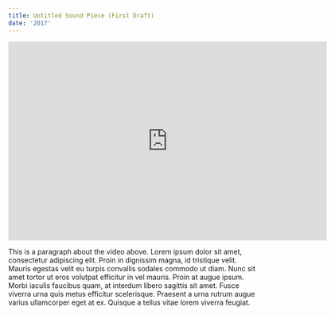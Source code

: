 ```yaml
---
title: Untitled Sound Piece (First Draft)
date: '2017'
---
```

<div class="videoWrapper"><iframe src="https://player.vimeo.com/video/243547454?color=ffffff&title=0&byline=0&portrait=0" width="640" height="400" frameborder="0" webkitallowfullscreen mozallowfullscreen allowfullscreen></iframe></div>

This is a paragraph about the video above. Lorem ipsum dolor sit amet, consectetur adipiscing elit. Proin in dignissim magna, id tristique velit. Mauris egestas velit eu turpis convallis sodales commodo ut diam. Nunc sit amet tortor ut eros volutpat efficitur in vel mauris. Proin at augue ipsum. Morbi iaculis faucibus quam, at interdum libero sagittis sit amet. Fusce viverra urna quis metus efficitur scelerisque. Praesent a urna rutrum augue varius ullamcorper eget at ex. Quisque a tellus vitae lorem viverra feugiat.
